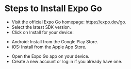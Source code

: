 # Steps to Install Expo Go
- Visit the official Expo Go homepage: https://expo.dev/go.
- Select the latest SDK version.
- Click on Install for your device:
* Android: Install from the Google Play Store.
* iOS: Install from the Apple App Store.
- Open the Expo Go app on your device.
- Create a new account or log in if you already have one.




